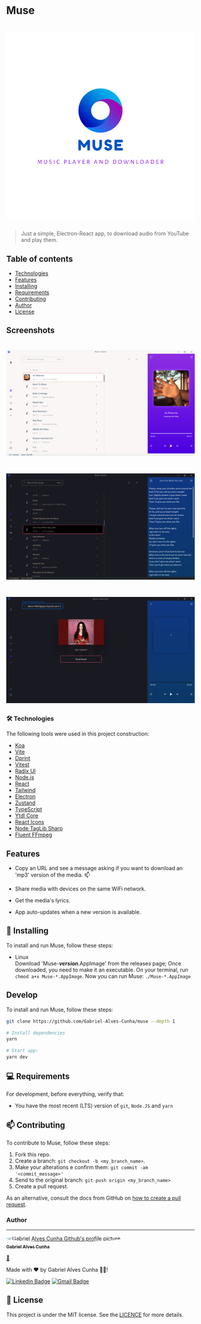 # Muse

<h1 align="center">
 <img src="src/renderer/assets/logo_with_name.svg" alt="Muse's logo, a donut-like circle with shades of blue.">
</h1>

> Just a simple, Electron-React app, to download audio from YouTube and play them.

## Table of contents

- [Technologies](#🛠_Technologies)
- [Features](#Features)
- [Installing](#🚀_Installing)
- [Requirements](#💻_Requirements)
- [Contributing](#📫_Contributing)
- [Author](#Author)
- [License](#📝_License)

## Screenshots

<h1 align="center">
  <img src="screenshots/home.png" alt="Muse's home page which is divided into three main parts, from left to right: the navigation, the main, which contains the media list, and the media player." />
</h1>

<h1 align="center">
  <img src="screenshots/lyrics.png" alt="Muse's download page." />
</h1>

<h1 align="center">
  <img src="screenshots/download.png" alt="Muse's download page." />
</h1>

### 🛠 Technologies

The following tools were used in this project construction:

- [Koa](https://koajs.com/)
- [Vite](https://vitejs.dev/)
- [Dprint](https://dprint.dev/)
- [Vitest](https://vitest.dev/)
- [Radix UI](https://radix-ui.com/)
- [Node.js](https://nodejs.org/en/)
- [React](https://pt-br.reactjs.org/)
- [Tailwind](https://tailwindcss.com/)
- [Electron](https://www.electronjs.org/)
- [Zustand](https://github.com/pmndrs/zustand)
- [TypeScript](https://www.typescriptlang.org/)
- [Ytdl Core](https://github.com/fent/node-ytdl-core)
- [React Icons](https://react-icons.github.io/react-icons/)
- [Node TagLib Sharp](https://github.com/benrr101/node-taglib-sharp)
- [Fluent FFmpeg](https://github.com/fluent-ffmpeg/node-fluent-ffmpeg)

## Features

- Copy an URL and see a message asking if you want to download
  an 'mp3' version of the media.
  📫
- Share media with devices on the same WiFi network.

- Get the media's lyrics.

- App auto-updates when a new version is available.

## 🚀 Installing

To install and run Muse, follow these steps:

- Linux  
  Download 'Muse-**_version_**.AppImage' from the releases page;
  Once downloaded, you need to make it an executable. On your terminal, run `chmod a+x Muse-*.AppImage`.
  Now you can run Muse: `./Muse-*.AppImage`

## Develop

To install and run Muse, follow these steps:

```sh
git clone https://github.com/Gabriel-Alves-Cunha/muse --depth 1
```

```sh
# Install dependencies
yarn
```

```sh
# Start app:
yarn dev
```

## 💻 Requirements

For development, before everything, verify that:

- You have the most recent (LTS) version of `git`, `Node.JS` and `yarn`

## 📫 Contributing

To contribute to Muse, follow these steps:

1. Fork this repo.
2. Create a branch: `git checkout -b <my_branch_name>`.
3. Make your alterations e confirm them: `git commit -am '<commit_message>'`
4. Send to the original branch: `git push origin <my_branch_name>`
5. Create a pull request.

As an alternative, consult the docs from GitHub on [how to create a pull request](https://help.github.com/en/github/collaborating-with-issues-and-pull-requests/creating-a-pull-request).

### Author

---

<a href="https://github.com/Gabriel-Alves-Cunha/">
  <img
    alt="Gabriel Alves Cunha Github's profile picture."
    src="https://github.com/Gabriel-Alves-Cunha.png"
    style="border-radius: 50%;"
    width="100px"
  />

  <br />

  <sub>
    <b>Gabriel Alves Cunha</b>
  </sub>
</a>

<a href="https://blog.rocketseat.com.br/author/thiago//" title="Rocketseat">🚀</a>

Made with ❤️ by Gabriel Alves Cunha 👋🏽!

[![Linkedin Badge](https://img.shields.io/badge/-Gabriel-blue?style=flat-square&logo=Linkedin&logoColor=white&link=https://www.linkedin.com/in/gabriel-alves-cunha-214178174/)](https://www.linkedin.com/in/gabriel-alves-cunha-214178174/)
[![Gmail Badge](https://img.shields.io/badge/-gabriel925486@gmail.com-c14438?style=flat-square&logo=Gmail&logoColor=white&link=mailto:gabriel925486@gmail.com)](mailto:gabriel925486@gmail.com)

## 📝 License

This project is under the MIT license. See the [LICENCE](LICENCE) for more details.
